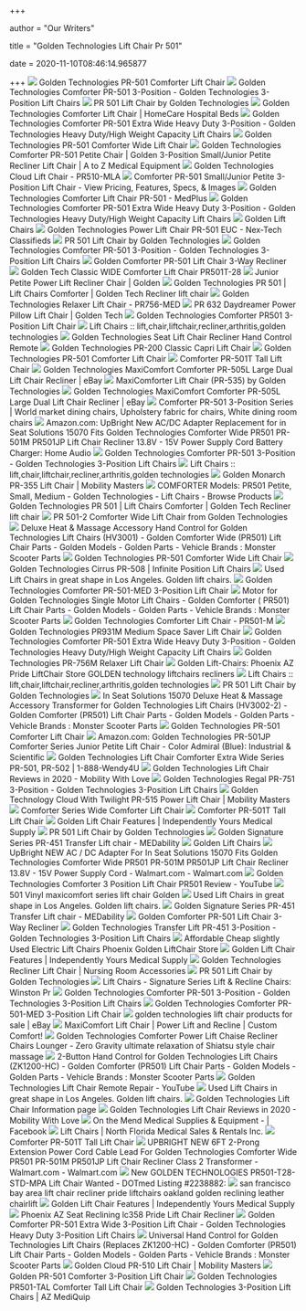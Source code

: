 +++
        
author = "Our Writers"
        
title = "Golden Technologies Lift Chair Pr 501"
        
date = 2020-11-10T08:46:14.965877
        
+++
[ ![](https://cdn3.volusion.com/j575u.gtsw7/v/vspfiles/photos/Golden_PR-501-2.jpg?v-cache=1424180927)](https://cdn3.volusion.com/j575u.gtsw7/v/vspfiles/photos/Golden_PR-501-2.jpg?v-cache=1424180927) Golden Technologies PR-501 Comforter Lift Chair
[ ![](https://www.spinlife.com/images/product/49557.png)](https://www.spinlife.com/images/product/49557.png) Golden Technologies Comforter PR-501 3-Position - Golden Technologies  3-Position Lift Chairs
[ ![](https://cdn11.bigcommerce.com/s-c9uiugh/images/stencil/1280x1280/products/1242/3337/pr501__26319.1574874789.jpg?c=2?imbypass=on)](https://cdn11.bigcommerce.com/s-c9uiugh/images/stencil/1280x1280/products/1242/3337/pr501__26319.1574874789.jpg?c=2?imbypass=on) PR 501 Lift Chair by Golden Technologies
[ ![](https://homecarehospitalbeds.com/wp-content/uploads/2018/05/comforterfeat-768x576.jpg)](https://homecarehospitalbeds.com/wp-content/uploads/2018/05/comforterfeat-768x576.jpg) Golden Technologies Comforter Lift Chair | HomeCare Hospital Beds
[ ![](https://www.spinlife.com/images/product/49581.png)](https://www.spinlife.com/images/product/49581.png) Golden Technologies Comforter PR-501 Extra Wide Heavy Duty 3-Position - Golden  Technologies Heavy Duty/High Weight Capacity Lift Chairs
[ ![](https://cdn3.volusion.com/qcyhg.zvdeh/v/vspfiles/photos/116-PR-501-2.jpg?v-cache=1459175507)](https://cdn3.volusion.com/qcyhg.zvdeh/v/vspfiles/photos/116-PR-501-2.jpg?v-cache=1459175507) Golden Technologies PR-501 Comforter Wide Lift Chair
[ ![](https://atozwheelchairs.com/pub/media/catalog/product/cache/image/700x700/aa8782b9aeae1bdd77af57f6b829f70c/p/r/pr501_jpt_comforter_admiral.jpg)](https://atozwheelchairs.com/pub/media/catalog/product/cache/image/700x700/aa8782b9aeae1bdd77af57f6b829f70c/p/r/pr501_jpt_comforter_admiral.jpg) Golden Technologies Comforter PR-501 Petite Chair | Golden 3-Position  Small/Junior Petite Recliner Lift Chair | A to Z Medical Equipment
[ ![](https://www.parentgiving.com/images/product_large/l-golden-technologies-pr510-maxicomfort-cloud-lift-chair-7367-1118.jpg)](https://www.parentgiving.com/images/product_large/l-golden-technologies-pr510-maxicomfort-cloud-lift-chair-7367-1118.jpg) Golden Technologies Cloud Lift Chair - PR510-MLA
[ ![](https://www.mobilityscootersdirect.com/pub/media/catalog/product/cache/49742146212418a5c5ed8c9c03e8c7a8/p/r/pr501m26palomino_2nd.jpg)](https://www.mobilityscootersdirect.com/pub/media/catalog/product/cache/49742146212418a5c5ed8c9c03e8c7a8/p/r/pr501m26palomino_2nd.jpg) Comforter PR-501 Small/Junior Petite 3-Position Lift Chair - View Pricing,  Features, Specs, & Images
[ ![](https://www.medplushealth.ca/wp-content/uploads/Golden-Technologies-Comforter-Lift-Chair-PR-501.jpg)](https://www.medplushealth.ca/wp-content/uploads/Golden-Technologies-Comforter-Lift-Chair-PR-501.jpg) Golden Technologies Comforter Lift Chair PR-501 - MedPlus
[ ![](https://www.spinlife.com/images/alternate/70272_6_13.jpg)](https://www.spinlife.com/images/alternate/70272_6_13.jpg) Golden Technologies Comforter PR-501 Extra Wide Heavy Duty 3-Position - Golden  Technologies Heavy Duty/High Weight Capacity Lift Chairs
[ ![](https://static.wixstatic.com/media/ef6cda_30a20d8852164b5db99082ca8f6b6f22~mv2.jpg/v1/fill/w_600,h_600,al_c,q_80,usm_0.66_1.00_0.01/ef6cda_30a20d8852164b5db99082ca8f6b6f22~mv2.webp)](https://static.wixstatic.com/media/ef6cda_30a20d8852164b5db99082ca8f6b6f22~mv2.jpg/v1/fill/w_600,h_600,al_c,q_80,usm_0.66_1.00_0.01/ef6cda_30a20d8852164b5db99082ca8f6b6f22~mv2.webp) Golden Lift Chairs
[ ![](https://media.nextechclassifieds.com/img/listings/pe/peleba/listing_pic_1335618_1485312382_naiLCZ8.jpeg)](https://media.nextechclassifieds.com/img/listings/pe/peleba/listing_pic_1335618_1485312382_naiLCZ8.jpeg) Golden Technologies Power Lift Chair PR-501 EUC - Nex-Tech Classifieds
[ ![](https://cdn11.bigcommerce.com/s-c9uiugh/images/stencil/1280x1280/products/1242/3188/goldenhalfchairposter__70818.1411496153.jpg?c=2?imbypass=on)](https://cdn11.bigcommerce.com/s-c9uiugh/images/stencil/1280x1280/products/1242/3188/goldenhalfchairposter__70818.1411496153.jpg?c=2?imbypass=on) PR 501 Lift Chair by Golden Technologies
[ ![](https://www.spinlife.com/images/alternate/102399_13_13.jpg)](https://www.spinlife.com/images/alternate/102399_13_13.jpg) Golden Technologies Comforter PR-501 3-Position - Golden Technologies  3-Position Lift Chairs
[ ![](https://cdn11.bigcommerce.com/s-xav554o/images/stencil/800x800/products/800/4885/PR501_JPT_Comforter_Admiral__26434.1601410141.jpg?c=2)](https://cdn11.bigcommerce.com/s-xav554o/images/stencil/800x800/products/800/4885/PR501_JPT_Comforter_Admiral__26434.1601410141.jpg?c=2) Golden Comforter PR-501 Lift Chair 3-Way Recliner
[ ![](https://cdn11.bigcommerce.com/s-ol3vv5m7u7/product_images/uploaded_images/golden-tech-lift-chairs-classic-comforter-wide-series.jpg)](https://cdn11.bigcommerce.com/s-ol3vv5m7u7/product_images/uploaded_images/golden-tech-lift-chairs-classic-comforter-wide-series.jpg) Golden Tech Classic WIDE Comforter Lift Chair PR501T-28
[ ![](https://www.goldentech.com/wp-content/uploads/2016/09/smartteklogo.jpg)](https://www.goldentech.com/wp-content/uploads/2016/09/smartteklogo.jpg) Junior Petite Power Lift Recliner Chair | Golden
[ ![](https://cdn3.volusion.com/adn2e.fqwe4/v/vspfiles/photos/options/Pr-501-139.jpg?v-cache=1603984160)](https://cdn3.volusion.com/adn2e.fqwe4/v/vspfiles/photos/options/Pr-501-139.jpg?v-cache=1603984160) Golden Technologies PR 501 | Lift Chairs Comforter | Golden Tech Recliner  lift chair
[ ![](https://www.parentgiving.com/images/product_large/l-golden-technologies-pr756-maxicomfort-lift-chair-7363-4107.jpg)](https://www.parentgiving.com/images/product_large/l-golden-technologies-pr756-maxicomfort-lift-chair-7363-4107.jpg) Golden Technologies Relaxer Lift Chair - PR756-MED
[ ![](https://cdn11.bigcommerce.com/s-c9uiugh/images/stencil/1280x1280/products/1519/4894/PR632-UCB-CoffeeBean-STANDING-768x432__55203.1516202169.jpg?c=2?imbypass=on)](https://cdn11.bigcommerce.com/s-c9uiugh/images/stencil/1280x1280/products/1519/4894/PR632-UCB-CoffeeBean-STANDING-768x432__55203.1516202169.jpg?c=2?imbypass=on) PR 632 Daydreamer Power Pillow Lift Chair | Golden Tech
[ ![](https://mass-media.s3.us-west-1.amazonaws.com/137c631fe2234829a931b9183e4280a7/golden-tech-comforter-3-position-lift-chair-1.jpg)](https://mass-media.s3.us-west-1.amazonaws.com/137c631fe2234829a931b9183e4280a7/golden-tech-comforter-3-position-lift-chair-1.jpg) Golden Technologies Comforter PR501 3-Position Lift Chair
[ ![](https://secure.hmepowerweb.com/Resources/Uploads/73b76d0e-bfe5-4386-8cf2-0d83a939a617.jpg)](https://secure.hmepowerweb.com/Resources/Uploads/73b76d0e-bfe5-4386-8cf2-0d83a939a617.jpg) Lift Chairs :: lift,chair,liftchair,recliner,arthritis,golden technologies
[ ![](https://www.shop.mobilemobilityservices.com/media/Golden%20Technologies%202%20Button%20Hand%20Control%20Remotes%20History.jpg)](https://www.shop.mobilemobilityservices.com/media/Golden%20Technologies%202%20Button%20Hand%20Control%20Remotes%20History.jpg) Golden Technologies Seat Lift Chair Recliner Hand Control Remote
[ ![](https://cdn3.volusion.com/phrwk.qaxgv/v/vspfiles/photos/PR-200-2.jpg?v-cache=1539080394)](https://cdn3.volusion.com/phrwk.qaxgv/v/vspfiles/photos/PR-200-2.jpg?v-cache=1539080394) Golden Technologies PR-200 Classic Capri Lift Chair
[ ![](https://cdn3.volusion.com/j575u.gtsw7/v/vspfiles/photos/Golden_PR-501-8.jpg?v-cache=1424180927)](https://cdn3.volusion.com/j575u.gtsw7/v/vspfiles/photos/Golden_PR-501-8.jpg?v-cache=1424180927) Golden Technologies PR-501 Comforter Lift Chair
[ ![](https://www.1800wheelchair.com/media/catalog/product/cache/1/image/140720ac20424209c6bb28e1b7731856/p/r/pr501t28evergreen_1.jpg)](https://www.1800wheelchair.com/media/catalog/product/cache/1/image/140720ac20424209c6bb28e1b7731856/p/r/pr501t28evergreen_1.jpg) Comforter PR-501T Tall Lift Chair
[ ![](https://i.ebayimg.com/images/g/hAcAAOSwT6JZ3IAC/s-l300.jpg)](https://i.ebayimg.com/images/g/hAcAAOSwT6JZ3IAC/s-l300.jpg) Golden Technologies MaxiComfort Comforter PR-505L Large Dual Lift Chair  Recliner | eBay
[ ![](https://www.mobilityscootersdirect.com/pub/media/catalog/product/cache/49742146212418a5c5ed8c9c03e8c7a8/c/o/coffee_bean_brown_medical_recliner_pr_535_2nd.png)](https://www.mobilityscootersdirect.com/pub/media/catalog/product/cache/49742146212418a5c5ed8c9c03e8c7a8/c/o/coffee_bean_brown_medical_recliner_pr_535_2nd.png) MaxiComforter Lift Chair (PR-535) by Golden Technologies
[ ![](https://www.vitalitywebb.com/backstore/Golden-Technologies/pics/Golden-Technologies-MaxiComforter-Lift-Chair-Recliner-Features.jpg)](https://www.vitalitywebb.com/backstore/Golden-Technologies/pics/Golden-Technologies-MaxiComforter-Lift-Chair-Recliner-Features.jpg) Golden Technologies MaxiComfort Comforter PR-505L Large Dual Lift Chair  Recliner | eBay
[ ![](https://i.pinimg.com/originals/9f/a3/84/9fa384b5131351d0c21a730298bc27c6.jpg)](https://i.pinimg.com/originals/9f/a3/84/9fa384b5131351d0c21a730298bc27c6.jpg) Comforter PR-501 3-Position Series | World market dining chairs, Upholstery  fabric for chairs, White dining room chairs
[ ![](https://images-na.ssl-images-amazon.com/images/I/61BIwsbT9BL._AC_SX425_.jpg)](https://images-na.ssl-images-amazon.com/images/I/61BIwsbT9BL._AC_SX425_.jpg) Amazon.com: UpBright New AC/DC Adapter Replacement for in Seat Solutions  15070 Fits Golden Technologies Comforter Wide PR501 PR-501M PR501JP Lift  Chair Recliner 13.8V - 15V Power Supply Cord Battery Charger: Home Audio
[ ![](https://www.spinlife.com/images/alternate/102399_7_13.jpg)](https://www.spinlife.com/images/alternate/102399_7_13.jpg) Golden Technologies Comforter PR-501 3-Position - Golden Technologies  3-Position Lift Chairs
[ ![](https://secure.hmepowerweb.com/Resources/Uploads/ab407a6a-fdda-4a88-9fe8-bf28896af1be.jpg)](https://secure.hmepowerweb.com/Resources/Uploads/ab407a6a-fdda-4a88-9fe8-bf28896af1be.jpg) Lift Chairs :: lift,chair,liftchair,recliner,arthritis,golden technologies
[ ![](https://cdn11.bigcommerce.com/s-lj028lthvz/images/stencil/1280x1280/products/195/3489/PR355M_Antler_Lifted_DSC5882__18541.1602103087.jpg?c=2)](https://cdn11.bigcommerce.com/s-lj028lthvz/images/stencil/1280x1280/products/195/3489/PR355M_Antler_Lifted_DSC5882__18541.1602103087.jpg?c=2) Golden Monarch PR-355 Lift Chair | Mobility Masters
[ ![](http://monroemedicalsupplies.com/media/catalog/product/cache/1/thumbnail/600x/17f82f742ffe127f42dca9de82fb58b1/1/4/14.jpg)](http://monroemedicalsupplies.com/media/catalog/product/cache/1/thumbnail/600x/17f82f742ffe127f42dca9de82fb58b1/1/4/14.jpg) COMFORTER Models: PR501 Petite, Small, Medium - Golden Technologies - Lift  Chairs - Browse Products
[ ![](https://cdn3.volusion.com/adn2e.fqwe4/v/vspfiles/photos/Pr-501-3.jpg?v-cache=1603984160)](https://cdn3.volusion.com/adn2e.fqwe4/v/vspfiles/photos/Pr-501-3.jpg?v-cache=1603984160) Golden Technologies PR 501 | Lift Chairs Comforter | Golden Tech Recliner  lift chair
[ ![](https://www.thebackstore.com/pub/media/catalog/product/cache/207e23213cf636ccdef205098cf3c8a3/g/o/goldentech_2018-stocking_list_3__2.jpg)](https://www.thebackstore.com/pub/media/catalog/product/cache/207e23213cf636ccdef205098cf3c8a3/g/o/goldentech_2018-stocking_list_3__2.jpg) PR 501-2 Comforter Wide Lift Chair from Golden Technologies
[ ![](https://www.monsterscooterparts.com/media/catalog/product/h/e/heat-massage-hand-control-hv3001-goldentech-lift-chairs_2.jpg)](https://www.monsterscooterparts.com/media/catalog/product/h/e/heat-massage-hand-control-hv3001-goldentech-lift-chairs_2.jpg) Deluxe Heat & Massage Accessory Hand Control for Golden Technologies Lift  Chairs (HV3001) - Golden Comforter Wide (PR501) Lift Chair Parts - Golden  Models - Golden Parts - Vehicle Brands : Monster Scooter Parts
[ ![](http://cdn3.volusion.com/knkcg.autnc/v/vspfiles/photos/116-PR405-MLA-2T.jpg?v-cache=1594304197)](http://cdn3.volusion.com/knkcg.autnc/v/vspfiles/photos/116-PR405-MLA-2T.jpg?v-cache=1594304197) Golden Technologies PR-501 Comforter Wide Lift Chair
[ ![](https://cdn3.volusion.com/phrwk.qaxgv/v/vspfiles/photos/PR-508-2.jpg?v-cache=1539080394)](https://cdn3.volusion.com/phrwk.qaxgv/v/vspfiles/photos/PR-508-2.jpg?v-cache=1539080394) Golden Technologies Cirrus PR-508 | Infinite Position Lift Chairs
[ ![](https://mass-media.s3.us-west-1.amazonaws.com/2c15fcc6fbcf4601abdaae4239f3d656/md/golden-technologies-931-space-saver-2-position-lift-chair-7.jpg)](https://mass-media.s3.us-west-1.amazonaws.com/2c15fcc6fbcf4601abdaae4239f3d656/md/golden-technologies-931-space-saver-2-position-lift-chair-7.jpg) Used Lift Chairs in great shape in Los Angeles. Golden lift chairs.
[ ![](https://www.mobilityscootersofsouthflorida.com/media/catalog/product/cache/1/image/800x800/a6a050d4635bf3aa9e0235b8944cf5fd/c/s/cs_4.png)](https://www.mobilityscootersofsouthflorida.com/media/catalog/product/cache/1/image/800x800/a6a050d4635bf3aa9e0235b8944cf5fd/c/s/cs_4.png) Golden Technologies Comforter PR-501-MED 3-Position Lift Chair
[ ![](https://www.monsterscooterparts.com/media/catalog/product/g/4/g45-5795_1.jpg)](https://www.monsterscooterparts.com/media/catalog/product/g/4/g45-5795_1.jpg) Motor for Golden Technologies Single Motor Lift Chairs - Golden Comforter ( PR501) Lift Chair Parts - Golden Models - Golden Parts - Vehicle Brands :  Monster Scooter Parts
[ ![](https://www.parentgiving.com/images/product_large/l-golden-technologies-pr501-comforter-lift-chair-7359-1020.jpg)](https://www.parentgiving.com/images/product_large/l-golden-technologies-pr501-comforter-lift-chair-7359-1020.jpg) Golden Technologies Comforter Lift Chair - PR501-M
[ ![](http://www.liftchairocala.com/v/vspfiles/photos/116-PR931M-2T.jpg)](http://www.liftchairocala.com/v/vspfiles/photos/116-PR931M-2T.jpg) Golden Technologies PR931M Medium Space Saver Lift Chair
[ ![](https://www.spinlife.com/images/alternate/70272_4_13.png)](https://www.spinlife.com/images/alternate/70272_4_13.png) Golden Technologies Comforter PR-501 Extra Wide Heavy Duty 3-Position - Golden  Technologies Heavy Duty/High Weight Capacity Lift Chairs
[ ![](https://mobilityexpress.com/media/catalog/product/cache/c687aa7517cf01e65c009f6943c2b1e9/p/r/pr756_3da5.jpg)](https://mobilityexpress.com/media/catalog/product/cache/c687aa7517cf01e65c009f6943c2b1e9/p/r/pr756_3da5.jpg) Golden Technologies PR-756M Relaxer Lift Chair
[ ![](http://www.aamcare-electropedic.com/comforter.jpg)](http://www.aamcare-electropedic.com/comforter.jpg) Golden Lift-Chairs: Phoenix AZ Pride LiftChair Store GOLDEN technology  liftchairs recliners
[ ![](https://secure.hmepowerweb.com/Resources/Uploads/cfcf482a-0649-470e-bd7d-ebbf77334b39.jpg)](https://secure.hmepowerweb.com/Resources/Uploads/cfcf482a-0649-470e-bd7d-ebbf77334b39.jpg) Lift Chairs :: lift,chair,liftchair,recliner,arthritis,golden technologies
[ ![](https://cdn11.bigcommerce.com/s-c9uiugh/images/stencil/1280x1280/products/1242/3306/golden_colors_brisa__61002.1416973484.png?c=2?imbypass=on)](https://cdn11.bigcommerce.com/s-c9uiugh/images/stencil/1280x1280/products/1242/3306/golden_colors_brisa__61002.1416973484.png?c=2?imbypass=on) PR 501 Lift Chair by Golden Technologies
[ ![](https://www.monsterscooterparts.com/media/catalog/product/g/4/g45-6195_4.jpg)](https://www.monsterscooterparts.com/media/catalog/product/g/4/g45-6195_4.jpg) In Seat Solutions 15070 Deluxe Heat & Massage Accessory Transformer for Golden  Technologies Lift Chairs (HV3002-2) - Golden Comforter (PR501) Lift Chair  Parts - Golden Models - Golden Parts - Vehicle Brands : Monster Scooter  Parts
[ ![](https://cdn3.volusion.com/j575u.gtsw7/v/vspfiles/photos/Golden_PR-501-7.jpg?v-cache=1424180927)](https://cdn3.volusion.com/j575u.gtsw7/v/vspfiles/photos/Golden_PR-501-7.jpg?v-cache=1424180927) Golden Technologies PR-501 Comforter Lift Chair
[ ![](https://images-na.ssl-images-amazon.com/images/I/91AuPHbANkL._AC_UL160_SR160,160_.jpg)](https://images-na.ssl-images-amazon.com/images/I/91AuPHbANkL._AC_UL160_SR160,160_.jpg) Amazon.com: Golden Technologies PR-501JP Comforter Series Junior Petite Lift  Chair - Color Admiral (Blue): Industrial & Scientific
[ ![](https://www.wendyswalkers.com/v/vspfiles/photos/PR-50-2T.jpg)](https://www.wendyswalkers.com/v/vspfiles/photos/PR-50-2T.jpg) Golden Technologies Lift Chair Comforter Extra Wide Series PR-501, PR-502 |  1-888-Wendy4U
[ ![](https://www.mobilitywithlove.com/wp-content/uploads/2020/07/golden-technologies-lift-chair-reviews.jpg)](https://www.mobilitywithlove.com/wp-content/uploads/2020/07/golden-technologies-lift-chair-reviews.jpg) Golden Technologies Lift Chair Reviews in 2020 - Mobility With Love
[ ![](https://cdn3.volusion.com/phrwk.qaxgv/v/vspfiles/photos/PR-751-4.jpg?v-cache=1539080394)](https://cdn3.volusion.com/phrwk.qaxgv/v/vspfiles/photos/PR-751-4.jpg?v-cache=1539080394) Golden Technologies Regal PR-751 3-Position - Golden Technologies  3-Position Lift Chairs
[ ![](https://cdn11.bigcommerce.com/s-lj028lthvz/images/stencil/1280x1280/products/801/2937/apiu270jn__36872.1602099369.png?c=2)](https://cdn11.bigcommerce.com/s-lj028lthvz/images/stencil/1280x1280/products/801/2937/apiu270jn__36872.1602099369.png?c=2) Golden Technology Cloud With Twilight PR-515 Power Lift Chair | Mobility  Masters
[ ![](https://www.rehabmart.com/include-mt/img-resize.asp?newwidth=600&path=/productimages/comforter_wide_palmino.jpg)](https://www.rehabmart.com/include-mt/img-resize.asp?newwidth=600&path=/productimages/comforter_wide_palmino.jpg) Comforter Series Wide Comforter Lift Chair
[ ![](https://www.1800wheelchair.com/media/catalog/product/cache/1/image/140720ac20424209c6bb28e1b7731856/1/0/102399_9_13_1.jpg)](https://www.1800wheelchair.com/media/catalog/product/cache/1/image/140720ac20424209c6bb28e1b7731856/1/0/102399_9_13_1.jpg) Comforter PR-501T Tall Lift Chair
[ ![](https://independentlyyours.org/wp-content/uploads/2020/03/golden-technologies-maxicomfort-autodrive-remote.jpg)](https://independentlyyours.org/wp-content/uploads/2020/03/golden-technologies-maxicomfort-autodrive-remote.jpg) Golden Lift Chair Features | Independently Yours Medical Supply
[ ![](https://cdn11.bigcommerce.com/s-c9uiugh/images/stencil/1280x1280/products/1242/3308/golden_colors_valor__36635.1416973580.png?c=2?imbypass=on)](https://cdn11.bigcommerce.com/s-c9uiugh/images/stencil/1280x1280/products/1242/3308/golden_colors_valor__36635.1416973580.png?c=2?imbypass=on) PR 501 Lift Chair by Golden Technologies
[ ![](https://cdn.shopify.com/s/files/1/0835/7885/products/default-golden-signature-series-pr-451-transfer-liftchair-3.jpg?v=1544025170)](https://cdn.shopify.com/s/files/1/0835/7885/products/default-golden-signature-series-pr-451-transfer-liftchair-3.jpg?v=1544025170) Golden Signature Series PR-451 Transfer Lift chair - MEDability
[ ![](https://static.wixstatic.com/media/ef6cda_bc09c9f7aa944825908f729cf0009477~mv2.jpg/v1/fill/w_885,h_324,al_c,lg_1,q_80/ef6cda_bc09c9f7aa944825908f729cf0009477~mv2.webp)](https://static.wixstatic.com/media/ef6cda_bc09c9f7aa944825908f729cf0009477~mv2.jpg/v1/fill/w_885,h_324,al_c,lg_1,q_80/ef6cda_bc09c9f7aa944825908f729cf0009477~mv2.webp) Golden Lift Chairs
[ ![](https://i5.walmartimages.com/asr/f4c2c30c-1f5c-4339-ade2-85d8f9b97b8a_1.9e61052e679511538b4ffd533970e349.jpeg?odnWidth=612&odnHeight=612&odnBg=ffffff)](https://i5.walmartimages.com/asr/f4c2c30c-1f5c-4339-ade2-85d8f9b97b8a_1.9e61052e679511538b4ffd533970e349.jpeg?odnWidth=612&odnHeight=612&odnBg=ffffff) UpBright NEW AC / DC Adapter For In Seat Solutions 15070 Fits Golden  Technologies Comforter Wide PR501 PR-501M PR501JP Lift Chair Recliner 13.8V  - 15V Power Supply Cord - Walmart.com - Walmart.com
[ ![](https://i.ytimg.com/vi/i9OITnZuIqo/maxresdefault.jpg)](https://i.ytimg.com/vi/i9OITnZuIqo/maxresdefault.jpg) Golden Technologies Comforter 3 Position Lift Chair PR501 Review - YouTube
[ ![](https://cdn.shopify.com/s/files/1/0832/7489/products/501_ecru_pict_large.jpg?v=1535761425)](https://cdn.shopify.com/s/files/1/0832/7489/products/501_ecru_pict_large.jpg?v=1535761425) 501 Vinyl maxicomfort series lift chair Golden
[ ![](https://mass-media.s3.us-west-1.amazonaws.com/2c15fcc6fbcf4601abdaae4239f3d656/md/open-box-golden-technologies-pr-756-relaxer-lift-chair-9.jpg)](https://mass-media.s3.us-west-1.amazonaws.com/2c15fcc6fbcf4601abdaae4239f3d656/md/open-box-golden-technologies-pr-756-relaxer-lift-chair-9.jpg) Used Lift Chairs in great shape in Los Angeles. Golden lift chairs.
[ ![](https://cdn.shopify.com/s/files/1/0835/7885/products/default-golden-signature-series-pr-451-transfer-liftchair-2.jpg?v=1544025170)](https://cdn.shopify.com/s/files/1/0835/7885/products/default-golden-signature-series-pr-451-transfer-liftchair-2.jpg?v=1544025170) Golden Signature Series PR-451 Transfer Lift chair - MEDability
[ ![](https://cdn11.bigcommerce.com/s-xav554o/images/stencil/800x800/products/800/4628/SOFTOUCHLOGO__11925.1444457012.jpg?c=2)](https://cdn11.bigcommerce.com/s-xav554o/images/stencil/800x800/products/800/4628/SOFTOUCHLOGO__11925.1444457012.jpg?c=2) Golden Comforter PR-501 Lift Chair 3-Way Recliner
[ ![](https://cdn3.volusion.com/phrwk.qaxgv/v/vspfiles/photos/PR-451-2.jpg?v-cache=1539080394)](https://cdn3.volusion.com/phrwk.qaxgv/v/vspfiles/photos/PR-451-2.jpg?v-cache=1539080394) Golden Technologies Transfer Lift PR-451 3-Position - Golden Technologies  3-Position Lift Chairs
[ ![](http://www.aamcare.com/Pride-Lift-Chair-3.gif)](http://www.aamcare.com/Pride-Lift-Chair-3.gif) Affordable Cheap slightly Used Electric Lift Chairs Phoenix Golden LiftChair  Store
[ ![](https://independentlyyours.org/wp-content/uploads/2020/03/golden-technologies-twilight-technology-lift-chair-features.jpg)](https://independentlyyours.org/wp-content/uploads/2020/03/golden-technologies-twilight-technology-lift-chair-features.jpg) Golden Lift Chair Features | Independently Yours Medical Supply
[ ![](https://rehabmart.com.sg/images/stories/virtuemart/product/Recliner_Lift_Ch_4dc8b2f5c3741.jpg)](https://rehabmart.com.sg/images/stories/virtuemart/product/Recliner_Lift_Ch_4dc8b2f5c3741.jpg) Golden Technologies Recliner Lift Chair | Nursing Room Accessories
[ ![](https://cdn11.bigcommerce.com/s-c9uiugh/images/stencil/1280x1280/products/1242/3307/golden_colors_brisa_fresco__31787.1416973523.png?c=2?imbypass=on)](https://cdn11.bigcommerce.com/s-c9uiugh/images/stencil/1280x1280/products/1242/3307/golden_colors_brisa_fresco__31787.1416973523.png?c=2?imbypass=on) PR 501 Lift Chair by Golden Technologies
[ ![](https://secure.hmepowerweb.com/Resources/Uploads/7366e1a1-163c-4913-afc7-aaddc7e0623a.jpg)](https://secure.hmepowerweb.com/Resources/Uploads/7366e1a1-163c-4913-afc7-aaddc7e0623a.jpg) Lift Chairs - Signature Series Lift & Recline Chairs: Winston Pr
[ ![](https://www.spinlife.com/images/alternate/102399_8_13.jpg)](https://www.spinlife.com/images/alternate/102399_8_13.jpg) Golden Technologies Comforter PR-501 3-Position - Golden Technologies  3-Position Lift Chairs
[ ![](https://www.mobilityscootersofsouthflorida.com/media/catalog/product/cache/1/image/a6a050d4635bf3aa9e0235b8944cf5fd/b/l/bl_1.jpg)](https://www.mobilityscootersofsouthflorida.com/media/catalog/product/cache/1/image/a6a050d4635bf3aa9e0235b8944cf5fd/b/l/bl_1.jpg) Golden Technologies Comforter PR-501-MED 3-Position Lift Chair
[ ![](https://i.ebayimg.com/thumbs/images/g/tq0AAOSw4nVfjlUS/s-l300.jpg)](https://i.ebayimg.com/thumbs/images/g/tq0AAOSw4nVfjlUS/s-l300.jpg) golden technologies lift chair products for sale | eBay
[ ![](https://www.thebonestore.com/wp-content/uploads/2020/03/Tile-PR535.jpg)](https://www.thebonestore.com/wp-content/uploads/2020/03/Tile-PR535.jpg) MaxiComfort Lift Chair | Power Lift and Recline | Custom Comfort!
[ ![](https://www.vitalitywebb.com/backstore/pics/Lift-Chair-Colors-1.jpg)](https://www.vitalitywebb.com/backstore/pics/Lift-Chair-Colors-1.jpg) Golden Technologies Comforter Power Lift Chaise Recliner Chairs Lounger -  Zero Gravity ultimate relaxation of Shiatsu style chair massage
[ ![](https://www.monsterscooterparts.com/media/catalog/product/2/-/2-button-hand-control-zk1200hc-goldentech-lift-chairs_2.jpg)](https://www.monsterscooterparts.com/media/catalog/product/2/-/2-button-hand-control-zk1200hc-goldentech-lift-chairs_2.jpg) 2-Button Hand Control for Golden Technologies Lift Chairs (ZK1200-HC) -  Golden Comforter (PR501) Lift Chair Parts - Golden Models - Golden Parts -  Vehicle Brands : Monster Scooter Parts
[ ![](https://i.ytimg.com/vi/kEwckc0CRig/maxresdefault.jpg)](https://i.ytimg.com/vi/kEwckc0CRig/maxresdefault.jpg) Golden Technologies Lift Chair Remote Repair - YouTube
[ ![](https://mass-media.s3.us-west-1.amazonaws.com/2c15fcc6fbcf4601abdaae4239f3d656/md/open-box-golden-technologies-cambridge-pr-401-3-position-lift-chair-3.jpg)](https://mass-media.s3.us-west-1.amazonaws.com/2c15fcc6fbcf4601abdaae4239f3d656/md/open-box-golden-technologies-cambridge-pr-401-3-position-lift-chair-3.jpg) Used Lift Chairs in great shape in Los Angeles. Golden lift chairs.
[ ![](https://nebula.wsimg.com/bbc01c08de8c9bcff1b9279d3c4d6ae8?AccessKeyId=FEC12536503FC8822C85&disposition=0&alloworigin=1)](https://nebula.wsimg.com/bbc01c08de8c9bcff1b9279d3c4d6ae8?AccessKeyId=FEC12536503FC8822C85&disposition=0&alloworigin=1) Golden Technologies Lift Chair Information page
[ ![](https://www.spinlife.com/images/product/10155.png)](https://www.spinlife.com/images/product/10155.png) Golden Technologies Lift Chair Reviews in 2020 - Mobility With Love
[ ![](https://lookaside.fbsbx.com/lookaside/crawler/media/?media_id=2365138353631532&get_thumbnail=1)](https://lookaside.fbsbx.com/lookaside/crawler/media/?media_id=2365138353631532&get_thumbnail=1) On the Mend Medical Supplies & Equipment - | Facebook
[ ![](https://secure.hmepowerweb.com/Resources/Uploads/09817b4f-acc9-4e16-998e-5e626f6b429c.jpg)](https://secure.hmepowerweb.com/Resources/Uploads/09817b4f-acc9-4e16-998e-5e626f6b429c.jpg) Lift Chairs | North Florida Medical Sales & Rentals Inc.
[ ![](https://www.1800wheelchair.com/media/catalog/product/cache/1/image/140720ac20424209c6bb28e1b7731856/1/0/102399_5_13_1.jpg)](https://www.1800wheelchair.com/media/catalog/product/cache/1/image/140720ac20424209c6bb28e1b7731856/1/0/102399_5_13_1.jpg) Comforter PR-501T Tall Lift Chair
[ ![](https://i5.walmartimages.com/asr/3b486f08-8359-4f22-897a-45045726ffc8_1.4ad76949c27ce6fc7400a6d77db666a4.jpeg?odnWidth=612&odnHeight=612&odnBg=ffffff)](https://i5.walmartimages.com/asr/3b486f08-8359-4f22-897a-45045726ffc8_1.4ad76949c27ce6fc7400a6d77db666a4.jpeg?odnWidth=612&odnHeight=612&odnBg=ffffff) UPBRIGHT NEW 6FT 2-Prong Extension Power Cord Cable Lead For Golden  Technologies Comforter Wide PR501 PR-501M PR501JP Lift Chair Recliner Class  2 Transformer - Walmart.com - Walmart.com
[ ![](https://cdn.dotmed.com/images/listingpics/2238882.jpg)](https://cdn.dotmed.com/images/listingpics/2238882.jpg) New GOLDEN TECHNOLOGIES PR501-T28-STD-MPA Lift Chair Wanted - DOTmed  Listing #2238882:
[ ![](http://www.electro-ease.com/1-Lift-Chairs.jpg)](http://www.electro-ease.com/1-Lift-Chairs.jpg) san francisco bay area lift chair recliner pride liftchairs oakland golden  reclining leather chairlift
[ ![](https://independentlyyours.org/wp-content/uploads/2020/03/golden-technologies-lift-chair-battery-backup-system.jpg)](https://independentlyyours.org/wp-content/uploads/2020/03/golden-technologies-lift-chair-battery-backup-system.jpg) Golden Lift Chair Features | Independently Yours Medical Supply
[ ![](http://www.reclinenlift.com/dealer-banner.jpg)](http://www.reclinenlift.com/dealer-banner.jpg) Phoenix AZ Seat Reclining lc358 Pride Lift Chair Recliner
[ ![](https://cdn3.volusion.com/tkqet.npkhu/v/vspfiles/photos/options/PR-501-W-4933.jpg?v-cache=1430660200)](https://cdn3.volusion.com/tkqet.npkhu/v/vspfiles/photos/options/PR-501-W-4933.jpg?v-cache=1430660200) Golden Comforter PR-501 Extra Wide 3-Position Lift Chair - Golden  Technologies Heavy Duty 3-Position Lift Chairs
[ ![](https://www.monsterscooterparts.com/media/catalog/product/l/m/lm5-6460_3_2.jpg)](https://www.monsterscooterparts.com/media/catalog/product/l/m/lm5-6460_3_2.jpg) Universal Hand Control for Golden Technologies Lift Chairs (Replaces  ZK1200-HC) - Golden Comforter (PR501) Lift Chair Parts - Golden Models -  Golden Parts - Vehicle Brands : Monster Scooter Parts
[ ![](https://cdn11.bigcommerce.com/s-lj028lthvz/images/stencil/1280x1280/products/212/1627/apiat5gbw__90523.1602098419.jpg?c=2)](https://cdn11.bigcommerce.com/s-lj028lthvz/images/stencil/1280x1280/products/212/1627/apiat5gbw__90523.1602098419.jpg?c=2) Golden Cloud PR-510 Lift Chair | Mobility Masters
[ ![](https://americanqualityhealthproducts.com/img/cms/Golden/Options/brochure%20all%20info.jpg)](https://americanqualityhealthproducts.com/img/cms/Golden/Options/brochure%20all%20info.jpg) Golden PR-501 Comforter 3-Position Lift Chair
[ ![](https://mobilityexpress.com/media/catalog/product/cache/0f831c1845fc143d00d6d1ebc49f446a/p/r/pr-501t2.jpg)](https://mobilityexpress.com/media/catalog/product/cache/0f831c1845fc143d00d6d1ebc49f446a/p/r/pr-501t2.jpg) Golden Technologies PR501-TAL Comforter Tall Lift Chair
[ ![](https://azmediquip.com/wp-content/uploads/2020/07/rrrvmy05xq2nkesokkim-300x300.jpg)](https://azmediquip.com/wp-content/uploads/2020/07/rrrvmy05xq2nkesokkim-300x300.jpg) Golden Technologies 3-Position Lift Chairs | AZ MediQuip
